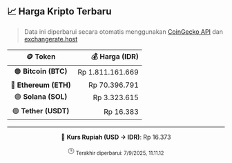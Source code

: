 

<!-- HARGA_KRIPTO -->
## 📈 Harga Kripto Terbaru

> Data ini diperbarui secara otomatis menggunakan [CoinGecko API](https://www.coingecko.com/) dan [exchangerate.host](https://exchangerate.host/)

<div align="center">

| 🪙 Token | 💰 Harga (IDR) |
|:------:|---------------:|
| 🟠 **Bitcoin (BTC)**   | Rp 1.811.161.669 |
| 🔵 **Ethereum (ETH)**  | Rp 70.396.791 |
| 🟣 **Solana (SOL)**    | Rp 3.323.615 |
| 🟢 **Tether (USDT)**   | Rp 16.383 |

---

💱 **Kurs Rupiah (USD → IDR)**: Rp 16.373

🕒 <sub>Terakhir diperbarui: 7/9/2025, 11.11.12</sub>

</div>
<!-- /HARGA_KRIPTO -->